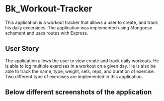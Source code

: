 # Bk_Workout-Tracker

This application is a workout tracker that allows a user to create, and track his daily excersices.  The application was implemented using Mongoose schement and uses routes with Express.

## User Story

The application allows the user to view create and track daily workouts. He is able to log multiple exercises in a workout on a given day. He is also be able to track the name, type, weight, sets, reps, and duration of exercise. Two different type of exercises are implemented in this application.

## Below different screenshots of the application



